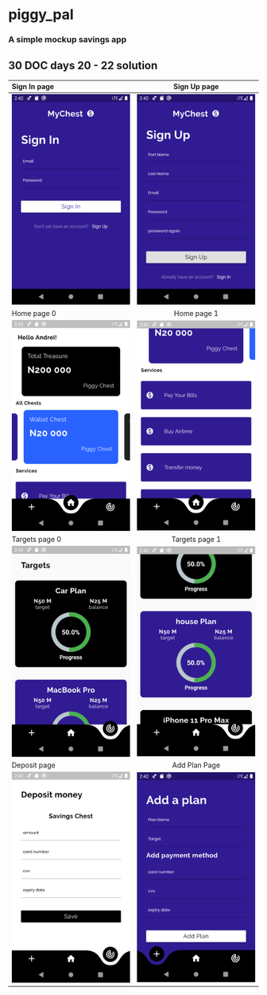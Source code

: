 # piggy_pal

### A simple mockup savings app

## 30 DOC days 20 - 22 solution

|Sign In page | Sign Up page |
| :---        |    :----:   |
| ![Signin Page](screenshots/signin.png) |![Signup Page](screenshots/signup.png)|
|   Home page 0  |      Home page 1       |
| ![Home Page](screenshots/home0.png) | ![Home Page1 Page](screenshots/home1.png) |
|Targets page 0|Targets page 1|
|![Targets Page 0](screenshots/targets0.png)|![Targets Page 1](screenshots/targets1.png)|
|Deposit page| Add Plan Page|
|![deposit Page](screenshots/deposit.png)|![add plan Page](screenshots/addplan.png)|



### 

